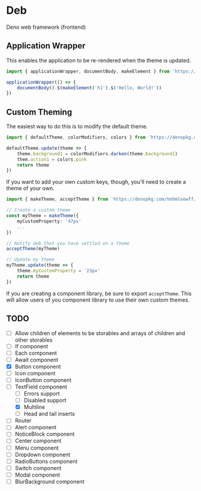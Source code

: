 # Deb

Deno web framework (frontend)

## Application Wrapper

This enables the application to be re-rendered when the theme is updated.

```ts
import { applicationWrapper, documentBody, makeElement } from 'https://denopkg.com/Vehmloewff/deb@v0/mod.ts'

applicationWrapper(() => {
	documentBody().$(makeElement('h1').$('Hello, World!'))
})
```

## Custom Theming

The easiest way to do this is to modify the default theme.

```ts
import { defaultTheme, colorModifiers, colors } from 'https://denopkg.com/Vehmloewff/deb@v0/mod.ts'

defaultTheme.update(theme => {
	theme.background1 = colorModifiers.darken(theme.background1)
	them.action1 = colors.pink
	return theme
})
```

If you want to add your own custom keys, though, you'll need to create a theme of your own.

```ts
import { makeTheme, acceptTheme } from 'https://denopkg.com/Vehmloewff/deb@v0/mod.ts'

// Create a custom theme
const myTheme = makeTheme({
	myCustomProperty: '47px'
	...
})

// Notify deb that you have settled on a theme
acceptTheme(myTheme)

// Update my theme
myTheme.update(theme => {
	theme.myCustomProperty = '23px'
	return theme
})
```

If you are creating a component library, be sure to export `acceptTheme`. This will allow users of you component library to use their own custom themes.

## TODO

-   [ ] Allow children of elements to be storables and arrays of children and other storables
-   [ ] If component
-   [ ] Each component
-   [ ] Await component
-   [x] Button component
-   [ ] Icon component
-   [ ] IconButton component
-   [ ] TextField component
    -   [ ] Errors support
    -   [ ] Disabled support
    -   [x] Multiline
    -   [ ] Head and tail inserts
-   [ ] Router
-   [ ] Alert component
-   [ ] NoticeBlock component
-   [ ] Center component
-   [ ] Menu component
-   [ ] Dropdown component
-   [ ] RadioButtons component
-   [ ] Switch component
-   [ ] Modal component
-   [ ] BlurBackground component
